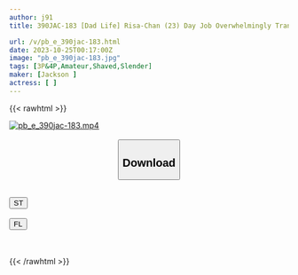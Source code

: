```yaml
---
author: j91
title: 390JAC-183 [Dad Life] Risa-Chan (23) Day Job Overwhelmingly Transparent, Fair-Skinned And Slender. I Taught A Cheeky Daddy Girl How Hard It Is To Make Money [Reproduction Prohibited] (Erika Ozaki)

url: /v/pb_e_390jac-183.html
date: 2023-10-25T00:17:00Z
image: "pb_e_390jac-183.jpg"
tags: [3P&4P,Amateur,Shaved,Slender]
maker: [Jackson ]
actress: [ ]
---
```



{{< rawhtml >}}

<div class="video" data-videoid="GAj2RDyQjWt1L4Z">
    <a href="javascript:;">
        <img src="https://my.j91.asia/v/pb_e_390jac-183.jpg" width="WIDTH" height="HEIGHT" alt="pb_e_390jac-183.mp4" loading="lazy">
    </a>
</div>

<script type="text/javascript" src="https://j91.asia/asset/on-demand-st.js"></script>

<br>
  <link rel="stylesheet" href="https://j91.asia/asset/bs5.css">
  
  <center>
  <button class="btn btn-primary" type="button" data-bs-toggle="collapse" data-bs-target=".multi-collapse" aria-expanded="false" aria-controls="multiCollapseExample1 multiCollapseExample2"><h2>Download</h2></button></center>
</p>
<div class="row">
  <div class="col">
    <div class="collapse multi-collapse" id="multiCollapseExample1">
      <div class="card card-body">
	      	      <br>
<div class="buttons">  
<a href="https://streamtape.to/v/GAj2RDyQjWt1L4Z"><button class="btn-hover color-3"><i class="fa fa-download"></i> ST</button></a></div>
    </div>
  </div>
</div>
  <div class="col">
    <div class="collapse multi-collapse" id="multiCollapseExample2">
      <div class="card card-body">
	      <br>
<div class="buttons">
    <a href="https://filelions.online/f/y904grawwrax"><button class="btn-hover color-9"><i class="fa fa-download"></i> FL</button></a></div>
<br><br>
      </div>
    </div>
  </div>
</div>

{{< /rawhtml >}}
